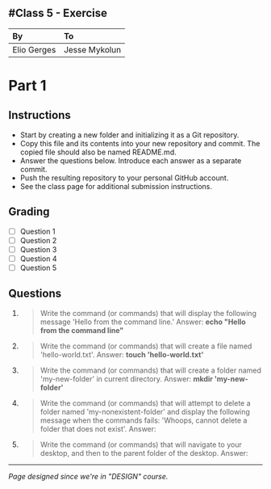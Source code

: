 
#Class 5 - Exercise
---
|By|To|
|:-------------|:--------------|
|Elio Gerges|Jesse Mykolun|

# Part 1
## Instructions
- Start by creating a new folder and initializing it as a Git repository.
- Copy this file and its contents into your new repository and commit. The copied file should also be named README.md.
- Answer the questions below. Introduce each answer as a separate commit.
- Push the resulting repository to your personal GitHub account.
- See the class page for additional submission instructions.

## Grading
- [ ] Question 1
- [ ] Question 2
- [ ] Question 3
- [ ] Question 4
- [ ] Question 5

## Questions
1. > Write the command (or commands) that will display the following message 'Hello from the command line.'
Answer: **echo "Hello from the command line"**

2. > Write the command (or commands) that will create a file named 'hello-world.txt'.
Answer: **touch 'hello-world.txt'**

3. > Write the command (or commands) that will create a folder named 'my-new-folder' in current directory.
Answer: **mkdir 'my-new-folder'**

4. > Write the command (or commands) that will attempt to delete a folder named 'my-nonexistent-folder' and display the following message when the commands fails: 'Whoops, cannot delete a folder that does not exist'.
Answer: 

5. > Write the command (or commands) that will navigate to your desktop, and then to the parent folder of the desktop.
Answer: 


---
*Page designed since we're in "DESIGN" course.*